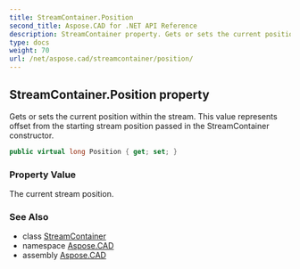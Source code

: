 ```yaml
---
title: StreamContainer.Position
second_title: Aspose.CAD for .NET API Reference
description: StreamContainer property. Gets or sets the current position within the stream. This value represents offset from the starting stream position passed in the StreamContainer constructor
type: docs
weight: 70
url: /net/aspose.cad/streamcontainer/position/
---
```

## StreamContainer.Position property

Gets or sets the current position within the stream. This value represents offset from the starting stream position passed in the StreamContainer constructor.

```csharp
public virtual long Position { get; set; }
```

### Property Value

The current stream position.

### See Also

* class [StreamContainer](../)
* namespace [Aspose.CAD](../../streamcontainer/)
* assembly [Aspose.CAD](../../../)


